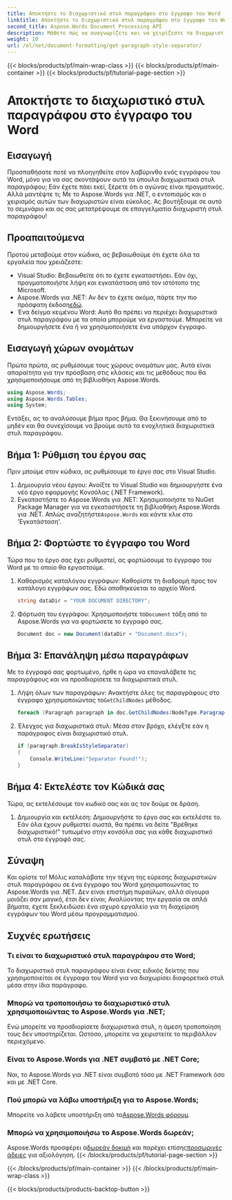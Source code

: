 ```yaml
---
title: Αποκτήστε το διαχωριστικό στυλ παραγράφου στο έγγραφο του Word
linktitle: Αποκτήστε το διαχωριστικό στυλ παραγράφου στο έγγραφο του Word
second_title: Aspose.Words Document Processing API
description: Μάθετε πώς να αναγνωρίζετε και να χειρίζεστε τα διαχωριστικά στυλ παραγράφου σε έγγραφα του Word χρησιμοποιώντας το Aspose.Words για .NET με αυτόν τον περιεκτικό, βήμα προς βήμα εκμάθηση.
weight: 10
url: /el/net/document-formatting/get-paragraph-style-separator/
---
```


{{< blocks/products/pf/main-wrap-class >}}
{{< blocks/products/pf/main-container >}}
{{< blocks/products/pf/tutorial-page-section >}}

# Αποκτήστε το διαχωριστικό στυλ παραγράφου στο έγγραφο του Word


## Εισαγωγή

Προσπαθήσατε ποτέ να πλοηγηθείτε στον λαβύρινθο ενός εγγράφου του Word, μόνο για να σας σκοντάψουν αυτά τα ύπουλα διαχωριστικά στυλ παραγράφου; Εάν έχετε πάει εκεί, ξέρετε ότι ο αγώνας είναι πραγματικός. Αλλά μαντέψτε τι; Με το Aspose.Words για .NET, ο εντοπισμός και ο χειρισμός αυτών των διαχωριστών είναι εύκολος. Ας βουτήξουμε σε αυτό το σεμινάριο και ας σας μετατρέψουμε σε επαγγελματία διαχωριστή στυλ παραγράφου!

## Προαπαιτούμενα

Προτού μεταβούμε στον κώδικα, ας βεβαιωθούμε ότι έχετε όλα τα εργαλεία που χρειάζεστε:

- Visual Studio: Βεβαιωθείτε ότι το έχετε εγκαταστήσει. Εάν όχι, πραγματοποιήστε λήψη και εγκατάσταση από τον ιστότοπο της Microsoft.
- Aspose.Words για .NET: Αν δεν το έχετε ακόμα, πάρτε την πιο πρόσφατη έκδοση[εδώ](https://releases.aspose.com/words/net/).
- Ένα δείγμα κειμένου Word: Αυτό θα πρέπει να περιέχει διαχωριστικά στυλ παραγράφου με τα οποία μπορούμε να εργαστούμε. Μπορείτε να δημιουργήσετε ένα ή να χρησιμοποιήσετε ένα υπάρχον έγγραφο.

## Εισαγωγή χώρων ονομάτων

Πρώτα πρώτα, ας ρυθμίσουμε τους χώρους ονομάτων μας. Αυτά είναι απαραίτητα για την πρόσβαση στις κλάσεις και τις μεθόδους που θα χρησιμοποιήσουμε από τη βιβλιοθήκη Aspose.Words.

```csharp
using Aspose.Words;
using Aspose.Words.Tables;
using System;
```

Εντάξει, ας το αναλύσουμε βήμα προς βήμα. Θα ξεκινήσουμε από το μηδέν και θα συνεχίσουμε να βρούμε αυτά τα ενοχλητικά διαχωριστικά στυλ παραγράφου.

## Βήμα 1: Ρύθμιση του έργου σας

Πριν μπούμε στον κώδικα, ας ρυθμίσουμε το έργο σας στο Visual Studio.

1. Δημιουργία νέου έργου: Ανοίξτε το Visual Studio και δημιουργήστε ένα νέο έργο εφαρμογής Κονσόλας (.NET Framework).
2.  Εγκαταστήστε το Aspose.Words για .NET: Χρησιμοποιήστε το NuGet Package Manager για να εγκαταστήσετε τη βιβλιοθήκη Aspose.Words για .NET. Απλώς αναζητήστε`Aspose.Words` και κάντε κλικ στο 'Εγκατάσταση'.

## Βήμα 2: Φορτώστε το έγγραφο του Word

Τώρα που το έργο σας έχει ρυθμιστεί, ας φορτώσουμε το έγγραφο του Word με το οποίο θα εργαστούμε.

1. Καθορισμός καταλόγου εγγράφων: Καθορίστε τη διαδρομή προς τον κατάλογο εγγράφων σας. Εδώ αποθηκεύεται το αρχείο Word.

    ```csharp
    string dataDir = "YOUR DOCUMENT DIRECTORY";
    ```

2.  Φόρτωση του εγγράφου: Χρησιμοποιήστε το`Document` τάξη από το Aspose.Words για να φορτώσετε το έγγραφό σας.

    ```csharp
    Document doc = new Document(dataDir + "Document.docx");
    ```

## Βήμα 3: Επανάληψη μέσω παραγράφων

Με το έγγραφό σας φορτωμένο, ήρθε η ώρα να επαναλάβετε τις παραγράφους και να προσδιορίσετε τα διαχωριστικά στυλ.

1.  Λήψη όλων των παραγράφων: Ανακτήστε όλες τις παραγράφους στο έγγραφο χρησιμοποιώντας το`GetChildNodes` μέθοδος.

    ```csharp
    foreach (Paragraph paragraph in doc.GetChildNodes(NodeType.Paragraph, true))
    ```

2. Έλεγχος για διαχωριστικά στυλ: Μέσα στον βρόχο, ελέγξτε εάν η παράγραφος είναι διαχωριστικό στυλ.

    ```csharp
    if (paragraph.BreakIsStyleSeparator)
    {
        Console.WriteLine("Separator Found!");
    }
    ```

## Βήμα 4: Εκτελέστε τον Κώδικά σας

Τώρα, ας εκτελέσουμε τον κωδικό σας και ας τον δούμε σε δράση.

1. Δημιουργία και εκτέλεση: Δημιουργήστε το έργο σας και εκτελέστε το. Εάν όλα έχουν ρυθμιστεί σωστά, θα πρέπει να δείτε "Βρέθηκε διαχωριστικό!" τυπωμένο στην κονσόλα σας για κάθε διαχωριστικό στυλ στο έγγραφό σας.

## Σύναψη

Και ορίστε το! Μόλις καταλάβατε την τέχνη της εύρεσης διαχωριστικών στυλ παραγράφου σε ένα έγγραφο του Word χρησιμοποιώντας το Aspose.Words για .NET. Δεν είναι επιστήμη πυραύλων, αλλά σίγουρα μοιάζει σαν μαγικό, έτσι δεν είναι; Αναλύοντας την εργασία σε απλά βήματα, έχετε ξεκλειδώσει ένα ισχυρό εργαλείο για τη διαχείριση εγγράφων του Word μέσω προγραμματισμού.

## Συχνές ερωτήσεις

### Τι είναι το διαχωριστικό στυλ παραγράφου στο Word;
Το διαχωριστικό στυλ παραγράφου είναι ένας ειδικός δείκτης που χρησιμοποιείται σε έγγραφα του Word για να διαχωρίσει διαφορετικά στυλ μέσα στην ίδια παράγραφο.

### Μπορώ να τροποποιήσω το διαχωριστικό στυλ χρησιμοποιώντας το Aspose.Words για .NET;
Ενώ μπορείτε να προσδιορίσετε διαχωριστικά στυλ, η άμεση τροποποίηση τους δεν υποστηρίζεται. Ωστόσο, μπορείτε να χειριστείτε το περιβάλλον περιεχόμενο.

### Είναι το Aspose.Words για .NET συμβατό με .NET Core;
Ναι, το Aspose.Words για .NET είναι συμβατό τόσο με .NET Framework όσο και με .NET Core.

### Πού μπορώ να λάβω υποστήριξη για το Aspose.Words;
 Μπορείτε να λάβετε υποστήριξη από το[Aspose.Words φόρουμ](https://forum.aspose.com/c/words/8).

### Μπορώ να χρησιμοποιήσω το Aspose.Words δωρεάν;
 Aspose.Words προσφέρει α[δωρεάν δοκιμή](https://releases.aspose.com/) και παρέχει επίσης[προσωρινές άδειες](https://purchase.aspose.com/temporary-license/) για αξιολόγηση.
{{< /blocks/products/pf/tutorial-page-section >}}

{{< /blocks/products/pf/main-container >}}
{{< /blocks/products/pf/main-wrap-class >}}

{{< blocks/products/products-backtop-button >}}
